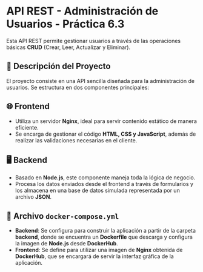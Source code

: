 # API REST - Administración de Usuarios - Práctica 6.3  

Esta API REST permite gestionar usuarios a través de las operaciones básicas **CRUD** (Crear, Leer, Actualizar y Eliminar).  

## 📌 Descripción del Proyecto  

El proyecto consiste en una API sencilla diseñada para la administración de usuarios. Se estructura en dos componentes principales:  

## 🌐 Frontend  
- Utiliza un servidor **Nginx**, ideal para servir contenido estático de manera eficiente.  
- Se encarga de gestionar el código **HTML, CSS y JavaScript**, además de realizar las validaciones necesarias en el cliente.  

## 🖥️ Backend  
- Basado en **Node.js**, este componente maneja toda la lógica de negocio.  
- Procesa los datos enviados desde el frontend a través de formularios y los almacena en una base de datos simulada representada por un archivo **JSON**.  

## 🐳 Archivo `docker-compose.yml`  
- **Backend**: Se configura para construir la aplicación a partir de la carpeta **backend**, donde se encuentra un **Dockerfile** que descarga y configura la imagen de **Node.js** desde **DockerHub**.  
- **Frontend**: Se define para utilizar una imagen de **Nginx** obtenida de **DockerHub**, que se encargará de servir la interfaz gráfica de la aplicación.